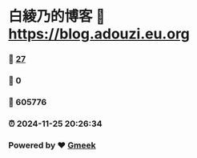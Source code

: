 # 白綾乃的博客 :link: https://blog.adouzi.eu.org 
### :page_facing_up: [27](https://blog.adouzi.eu.org/tag.html) 
### :speech_balloon: 0 
### :hibiscus: 605776 
### :alarm_clock: 2024-11-25 20:26:34 
### Powered by :heart: [Gmeek](https://github.com/Meekdai/Gmeek)
